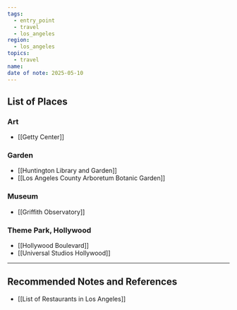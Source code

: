 ```yaml
---
tags:
  - entry_point
  - travel
  - los_angeles
region:
  - los_angeles
topics:
  - travel
name: 
date of note: 2025-05-10
---
```


## List of Places

### Art

- [[Getty Center]]

### Garden

- [[Huntington Library and Garden]]
- [[Los Angeles County Arboretum Botanic Garden]]

### Museum 

- [[Griffith Observatory]]

### Theme Park, Hollywood

- [[Hollywood Boulevard]]
- [[Universal Studios Hollywood]]





-----------
##  Recommended Notes and References

- [[List of Restaurants in Los Angeles]]